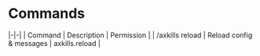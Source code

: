 # Commands

|-|-|
| Command | Description | Permission |
| /axkills reload | Reload config & messages | axkills.reload |